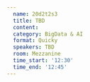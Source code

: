 ```yaml
---
  name: 20d2t2s3
  title: TBD
  content:
  category: BigData & AI
  format: Quicky
  speakers: TBD
  room: Mezzanine
  time_start: '12:30'
  time_end: '12:45'
---
```


